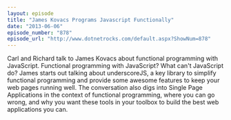 ```yaml
---
layout: episode
title: "James Kovacs Programs Javascript Functionally"
date: "2013-06-06"
episode_number: "878"
episode_url: "http://www.dotnetrocks.com/default.aspx?ShowNum=878"
---
```


Carl and Richard talk to James Kovacs about functional programming with JavaScript. Functional programming with JavaScript? What can't JavaScript do? James starts out talking about underscoreJS, a key library to simplify functional programming and provide some awesome features to keep your web pages running well. The conversation also digs into Single Page Applications in the context of functional programming, where you can go wrong, and why you want these tools in your toolbox to build the best web applications you can.
